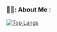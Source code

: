 ### 👨‍💻: About Me :

[![Top Langs](https://github-readme-stats.vercel.app/api/top-langs/?username=hugo-berendi&layout=compact&theme=vision-friendly-dark)](https://github.com/anuraghazra/github-readme-stats)
